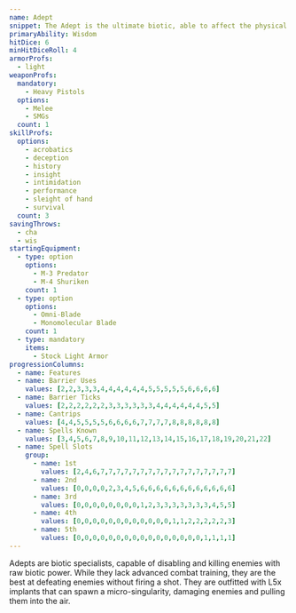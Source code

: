 ```yaml
---
name: Adept
snippet: The Adept is the ultimate biotic, able to affect the physical world with the power of the mind.
primaryAbility: Wisdom
hitDice: 6
minHitDiceRoll: 4
armorProfs:
  - light
weaponProfs:
  mandatory:
    - Heavy Pistols
  options:
    - Melee
    - SMGs
  count: 1
skillProfs:
  options:
    - acrobatics
    - deception
    - history
    - insight
    - intimidation
    - performance
    - sleight of hand
    - survival
  count: 3
savingThrows:
  - cha
  - wis
startingEquipment:
  - type: option
    options:
      - M-3 Predator
      - M-4 Shuriken
    count: 1
  - type: option
    options:
      - Omni-Blade
      - Monomolecular Blade
    count: 1
  - type: mandatory
    items:
      - Stock Light Armor
progressionColumns:
  - name: Features
  - name: Barrier Uses
    values: [2,2,3,3,3,4,4,4,4,4,4,5,5,5,5,5,6,6,6,6]
  - name: Barrier Ticks
    values: [2,2,2,2,2,2,3,3,3,3,3,3,4,4,4,4,4,4,5,5]
  - name: Cantrips
    values: [4,4,5,5,5,5,6,6,6,6,7,7,7,7,8,8,8,8,8,8]
  - name: Spells Known
    values: [3,4,5,6,7,8,9,10,11,12,13,14,15,16,17,18,19,20,21,22]
  - name: Spell Slots
    group:
      - name: 1st
        values: [2,4,6,7,7,7,7,7,7,7,7,7,7,7,7,7,7,7,7,7]
      - name: 2nd
        values: [0,0,0,0,2,3,4,5,6,6,6,6,6,6,6,6,6,6,6,6]
      - name: 3rd
        values: [0,0,0,0,0,0,0,0,1,2,3,3,3,3,3,3,3,4,5,5]
      - name: 4th
        values: [0,0,0,0,0,0,0,0,0,0,0,0,1,1,2,2,2,2,2,3]
      - name: 5th
        values: [0,0,0,0,0,0,0,0,0,0,0,0,0,0,0,0,1,1,1,1]  
---
```

Adepts are biotic specialists, capable of disabling and killing enemies with raw biotic power. While they lack 
advanced combat training, they are the best at defeating enemies without firing a shot. They are outfitted with L5x 
implants that can spawn a micro-singularity, damaging enemies and pulling them into the air.
